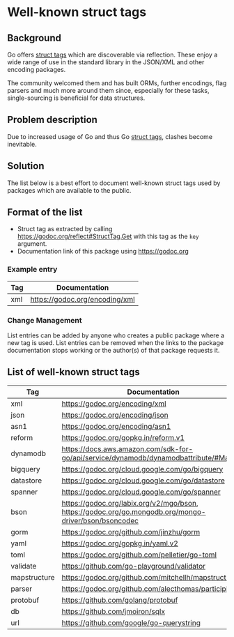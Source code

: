 # Well-known struct tags
## Background

Go offers [struct tags](https://golang.org/ref/spec#Tag) which are discoverable via reflection. These enjoy a wide range of use in the standard library in the JSON/XML and other encoding packages. 

The community welcomed them and has built ORMs, further encodings, flag parsers and much more around them since, especially for these tasks, single-sourcing is beneficial for data structures.

## Problem description
Due to increased usage of Go and thus Go [struct tags](https://golang.org/ref/spec#Tag), clashes become inevitable. 

## Solution
The list below is a best effort to document well-known struct tags used by packages which are available to the public.

## Format of the list
* Struct tag as extracted by calling https://godoc.org/reflect#StructTag.Get with this tag as the `key` argument.
* Documentation link of this package using https://godoc.org

### Example entry
Tag | Documentation
----|-----
xml | https://godoc.org/encoding/xml

### Change Management
List entries can be added by anyone who creates a public package where a new tag is used.
List entries can be removed when the links to the package documentation stops working or the author(s) of that package requests it.

## List of well-known struct tags
Tag       | Documentation
----------|---------------
xml       | https://godoc.org/encoding/xml
json      | https://godoc.org/encoding/json
asn1      | https://godoc.org/encoding/asn1
reform    | https://godoc.org/gopkg.in/reform.v1
dynamodb  | https://docs.aws.amazon.com/sdk-for-go/api/service/dynamodb/dynamodbattribute/#Marshal
bigquery  | https://godoc.org/cloud.google.com/go/bigquery
datastore | https://godoc.org/cloud.google.com/go/datastore
spanner   | https://godoc.org/cloud.google.com/go/spanner
bson      | https://godoc.org/labix.org/v2/mgo/bson, https://godoc.org/go.mongodb.org/mongo-driver/bson/bsoncodec
gorm      | https://godoc.org/github.com/jinzhu/gorm
yaml      | https://godoc.org/gopkg.in/yaml.v2
toml      | https://godoc.org/github.com/pelletier/go-toml
validate  | https://github.com/go-playground/validator
mapstructure | https://godoc.org/github.com/mitchellh/mapstructure
parser    | https://godoc.org/github.com/alecthomas/participle
protobuf  | https://github.com/golang/protobuf
db        | https://github.com/jmoiron/sqlx
url       | https://github.com/google/go-querystring

<!-- I have decided to use/keep using godoc.org instead of pkg.go.dev since godoc.org can be set to redirect to pkg.go.dev -github.com/colourdelete -->